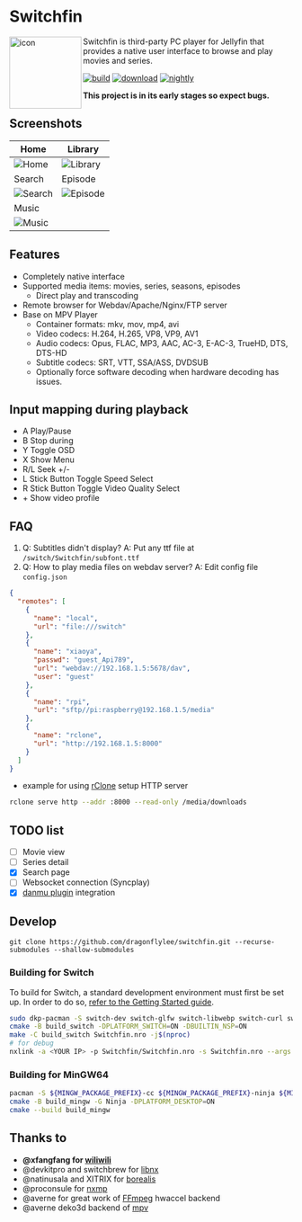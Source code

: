 # Switchfin

<img src="scripts/org.player.switchfin.svg" alt="icon" height="128" width="128" align="left">

Switchfin is third-party PC player for Jellyfin that provides a native user interface to browse and play movies and series.
<br>

[![build](https://github.com/dragonflylee/switchfin/actions/workflows/build.yaml/badge.svg)](https://github.com/dragonflylee/switchfin/actions/workflows/build.yaml) [![download](https://img.shields.io/github/downloads/dragonflylee/switchfin/total?label=Downloads)](https://github.com/dragonflylee/switchfin/releases/latest) [![nightly](https://img.shields.io/badge/nightly-build-green)](https://nightly.link/dragonflylee/switchfin/workflows/build.yaml/dev)

**This project is in its early stages so expect bugs.**

## Screenshots
| Home                                | Library                             |
|-------------------------------------|-------------------------------------|
| ![Home](images/home.jpg) | ![Library](images/library.jpg) | 
| Search | Episode |
| ![Search](images/search.jpg) | ![Episode](images/episode.jpg) |
| Music | |
| ![Music](images/music.jpg) | |

## Features
- Completely native interface
- Supported media items: movies, series, seasons, episodes 
  - Direct play and transcoding
- Remote browser for Webdav/Apache/Nginx/FTP server
- Base on MPV Player
  - Container formats: mkv, mov, mp4, avi
  - Video codecs: H.264, H.265, VP8, VP9, AV1
  - Audio codecs: Opus, FLAC, MP3, AAC, AC-3, E-AC-3, TrueHD, DTS, DTS-HD
  - Subtitle codecs: SRT, VTT, SSA/ASS, DVDSUB
  - Optionally force software decoding when hardware decoding has issues.

## Input mapping during playback

- A Play/Pause
- B Stop during
- Y Toggle OSD
- X Show Menu 
- R/L Seek +/-
- L Stick Button Toggle Speed Select
- R Stick Button Toggle Video Quality Select
- \+ Show video profile

## FAQ

1. Q: Subtitles didn't display?
   A: Put any ttf file at `/switch/Switchfin/subfont.ttf`
2. Q: How to play media files on webdav server?
   A: Edit config file `config.json`

```json
{
  "remotes": [
    {
      "name": "local",
      "url": "file:///switch"
    },
    {
      "name": "xiaoya",
      "passwd": "guest_Api789",
      "url": "webdav://192.168.1.5:5678/dav",
      "user": "guest"
    },
    {
      "name": "rpi",
      "url": "sftp//pi:raspberry@192.168.1.5/media"
    },
    {
      "name": "rclone",
      "url": "http://192.168.1.5:8000"
    }
  ]
}
```

* example for using [rClone](https://rclone.org/downloads/) setup HTTP server

```bash
rclone serve http --addr :8000 --read-only /media/downloads
```

## TODO list

- [ ] Movie view
- [ ] Series detail
- [x] Search page
- [ ] Websocket connection (Syncplay)
- [x] [danmu plugin](https://github.com/cxfksword/jellyfin-plugin-danmu) integration

## Develop

```shell
git clone https://github.com/dragonflylee/switchfin.git --recurse-submodules --shallow-submodules
```

### Building for Switch

To build for Switch, a standard development environment must first be set up. In order to do so, [refer to the Getting Started guide](https://devkitpro.org/wiki/Getting_Started).

```bash
sudo dkp-pacman -S switch-dev switch-glfw switch-libwebp switch-curl switch-libmpv
cmake -B build_switch -DPLATFORM_SWITCH=ON -DBUILTIN_NSP=ON
make -C build_switch Switchfin.nro -j$(nproc)
# for debug
nxlink -a <YOUR IP> -p Switchfin/Switchfin.nro -s Switchfin.nro --args -d -v
```

### Building for MinGW64

```bash
pacman -S ${MINGW_PACKAGE_PREFIX}-cc ${MINGW_PACKAGE_PREFIX}-ninja ${MINGW_PACKAGE_PREFIX}-cmake
cmake -B build_mingw -G Ninja -DPLATFORM_DESKTOP=ON
cmake --build build_mingw
```

## Thanks to

- **@xfangfang for [wiliwili](https://github.com/xfangfang/wiliwili)**
- @devkitpro and switchbrew for [libnx](https://github.com/switchbrew/libnx)
- @natinusala and XITRIX for [borealis](https://github.com/natinusala/borealis)
- @proconsule for [nxmp](https://github.com/proconsule/nxmp)
- @averne for great work of [FFmpeg](https://github.com/averne/FFmpeg) hwaccel backend
- @averne deko3d backend of [mpv](https://github.com/averne/mpv)
